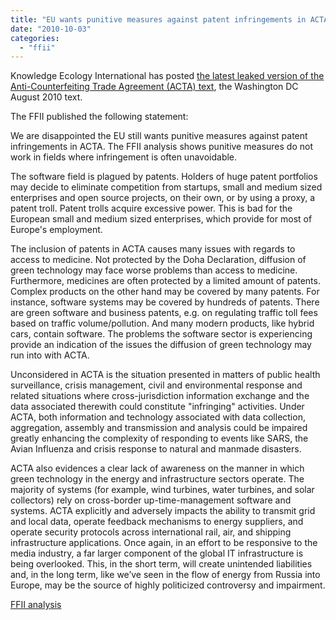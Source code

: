```yaml
---
title: "EU wants punitive measures against patent infringements in ACTA"
date: "2010-10-03"
categories: 
  - "ffii"
---
```


Knowledge Ecology International has posted [the latest leaked version of the Anti-Counterfeiting Trade Agreement (ACTA) text](http://keionline.org/acta_washdc), the Washington DC August 2010 text.

The FFII published the following statement:

We are disappointed the EU still wants punitive measures against patent infringements in ACTA. The FFII analysis shows punitive measures do not work in fields where infringement is often unavoidable.

The software field is plagued by patents. Holders of huge patent portfolios may decide to eliminate competition from startups, small and medium sized enterprises and open source projects, on their own, or by using a proxy, a patent troll. Patent trolls acquire excessive power. This is bad for the European small and medium sized enterprises, which provide for most of Europe's employment.

The inclusion of patents in ACTA causes many issues with regards to access to medicine. Not protected by the Doha Declaration, diffusion of green technology may face worse problems than access to medicine. Furthermore, medicines are often protected by a limited amount of patents. Complex products on the other hand may be covered by many patents. For instance, software systems may be covered by hundreds of patents. There are green software and business patents, e.g. on regulating traffic toll fees based on traffic volume/pollution. And many modern products, like hybrid cars, contain software. The problems the software sector is experiencing provide an indication of the issues the diffusion of green technology may run into with ACTA.

Unconsidered in ACTA is the situation presented in matters of public health surveillance, crisis management, civil and environmental response and related situations where cross-jurisdiction information exchange and the data associated therewith could constitute "infringing" activities. Under ACTA, both information and technology associated with data collection, aggregation, assembly and transmission and analysis could be impaired greatly enhancing the complexity of responding to events like SARS, the Avian Influenza and crisis response to natural and manmade disasters.

ACTA also evidences a clear lack of awareness on the manner in which green technology in the energy and infrastructure sectors operate. The majority of systems (for example, wind turbines, water turbines, and solar collectors) rely on cross-border up-time-management software and systems. ACTA explicitly and adversely impacts the ability to transmit grid and local data, operate feedback mechanisms to energy suppliers, and operate security protocols across international rail, air, and shipping infrastructure applications. Once again, in an effort to be responsive to the media industry, a far larger component of the global IT infrastructure is being overlooked. This, in the short term, will create unintended liabilities and, in the long term, like we’ve seen in the flow of energy from Russia into Europe, may be the source of highly politicized controversy and impairment.

[FFII analysis](http://action.ffii.org/acta/Analysis)
